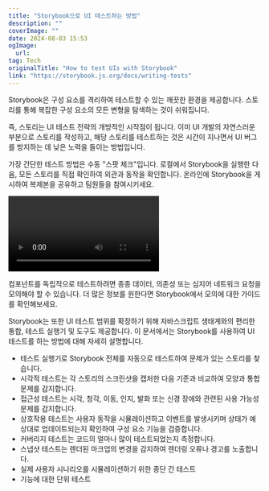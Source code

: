 ```yaml
---
title: "Storybook으로 UI 테스트하는 방법"
description: ""
coverImage: ""
date: 2024-08-03 15:53
ogImage: 
  url: 
tag: Tech
originalTitle: "How to test UIs with Storybook"
link: "https://storybook.js.org/docs/writing-tests"
---
```





Storybook은 구성 요소를 격리하여 테스트할 수 있는 깨끗한 환경을 제공합니다. 스토리를 통해 복잡한 구성 요소의 모든 변형을 탐색하는 것이 쉬워집니다.

즉, 스토리는 UI 테스트 전략의 개방적인 시작점이 됩니다. 이미 UI 개발의 자연스러운 부분으로 스토리를 작성하고, 해당 스토리를 테스트하는 것은 시간이 지나면서 UI 버그를 방지하는 데 낮은 노력을 들이는 방법입니다.

가장 간단한 테스트 방법은 수동 "스팟 체크"입니다. 로컬에서 Storybook을 실행한 다음, 모든 스토리를 직접 확인하여 외관과 동작을 확인합니다. 온라인에 Storybook을 게시하여 복제본을 공유하고 팀원들을 참여시키세요.

<video autoplay playsinline loop>
  <source src="@source/docs/Tech/2024-04-07-HowtotestUIswithStorybook/img/HowtotestUIswithStorybook_0.mp4" type="video/mp4">
</video>




컴포넌트를 독립적으로 테스트하려면 종종 데이터, 의존성 또는 심지어 네트워크 요청을 모의해야 할 수 있습니다. 더 많은 정보를 원한다면 Storybook에서 모의에 대한 가이드를 확인해보세요.

Storybook는 또한 UI 테스트 범위를 확장하기 위해 자바스크립트 생태계와의 편리한 통합, 테스트 실행기 및 도구도 제공합니다. 이 문서에서는 Storybook를 사용하여 UI 테스트를 하는 방법에 대해 자세히 설명합니다.

- 테스트 실행기로 Storybook 전체를 자동으로 테스트하여 문제가 있는 스토리를 찾습니다.
- 시각적 테스트는 각 스토리의 스크린샷을 캡처한 다음 기준과 비교하여 모양과 통합 문제를 감지합니다.
- 접근성 테스트는 시각, 청각, 이동, 인지, 발화 또는 신경 장애와 관련된 사용 가능성 문제를 감지합니다.
- 상호작용 테스트는 사용자 동작을 시뮬레이션하고 이벤트를 발생시키며 상태가 예상대로 업데이트되는지 확인하여 구성 요소 기능을 검증합니다.
- 커버리지 테스트는 코드의 얼마나 많이 테스트되었는지 측정합니다.
- 스냅샷 테스트는 렌더된 마크업의 변경을 감지하여 렌더링 오류나 경고를 노출합니다.
- 실제 사용자 시나리오를 시뮬레이션하기 위한 종단 간 테스트
- 기능에 대한 단위 테스트